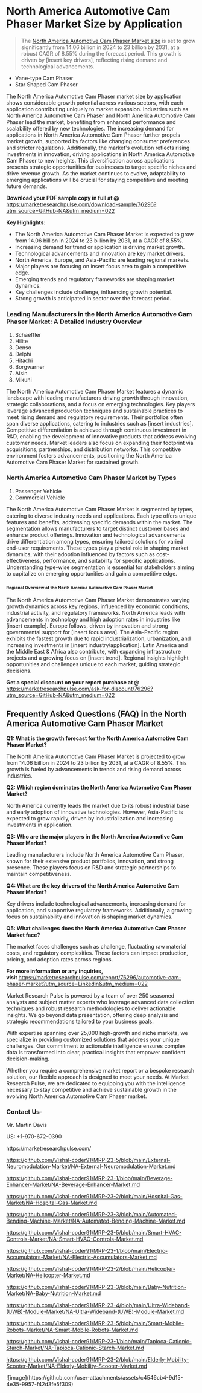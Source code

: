 <h1>North America Automotive Cam Phaser Market&nbsp;Size by Application</h1><blockquote><p>The <a href="https://marketresearchpulse.com/download-sample/76296?utm_source=GitHub-NA&amp;utm_medium=022">North America Automotive Cam Phaser Market size</a> is set to grow significantly from 14.06 billion in 2024 to 23 billion by 2031, at a robust CAGR of 8.55% during the forecast period. This growth is driven by [insert key drivers], reflecting rising demand and technological advancements.</p></blockquote><ul><li>Vane-type Cam Phaser<li> Star Shaped Cam Phaser</li></ul><p>The North America Automotive Cam Phaser market size by application shows considerable growth potential across various sectors, with each application contributing uniquely to market expansion. Industries such as North America Automotive Cam Phaser and North America Automotive Cam Phaser lead the market, benefiting from enhanced performance and scalability offered by new technologies. The increasing demand for applications in North America Automotive Cam Phaser further propels market growth, supported by factors like changing consumer preferences and stricter regulations. Additionally, the market's evolution reflects rising investments in innovation, driving applications in North America Automotive Cam Phaser to new heights. This diversification across applications presents strategic opportunities for businesses to target specific niches and drive revenue growth. As the market continues to evolve, adaptability to emerging applications will be crucial for staying competitive and meeting future demands.</p><p><strong>Download your PDF sample copy in full at @ </strong><a href="https://marketresearchpulse.com/download-sample/76296?utm_source=GitHub-NA&amp;utm_medium=022">https://marketresearchpulse.com/download-sample/76296?utm_source=GitHub-NA&amp;utm_medium=022</a></p><p><strong>Key Highlights: </strong></p><ul><li>The North America Automotive Cam Phaser Market is expected to grow from 14.06 billion in 2024 to 23 billion by 2031, at a CAGR of 8.55%.</li><li>Increasing demand for trend or application is driving market growth.</li><li>Technological advancements and innovation are key market drivers.</li><li>North America, Europe, and Asia-Pacific are leading regional markets.</li><li>Major players are focusing on insert focus area to gain a competitive edge.</li><li>Emerging trends and regulatory frameworks are shaping market dynamics.</li><li>Key challenges include challenge, influencing growth potential.</li><li>Strong growth is anticipated in sector over the forecast period.</li></ul><h3>Leading Manufacturers in the North America Automotive Cam Phaser Market: A Detailed Industry Overview</h3><ol><li>Schaeffler</li><li>Hilite</li><li>Denso</li><li>Delphi</li><li>Hitachi</li><li>Borgwarner</li><li>Aisin</li><li>Mikuni</li></ol><div class="flex max-w-full flex-col flex-grow"><div class="min-h-8 text-message flex w-full flex-col items-end gap-2 whitespace-normal break-words [.text-message+&amp;]:mt-5" dir="auto" data-message-author-role="assistant" data-message-id="fd8432e4-4910-450d-b182-61b7bfb0a01f" data-message-model-slug="gpt-4o"><div class="flex w-full flex-col gap-1 empty:hidden first:pt-[3px]"><div class="markdown prose w-full break-words dark:prose-invert light"><p>The North America Automotive Cam Phaser Market features a dynamic landscape with leading manufacturers driving growth through innovation, strategic collaborations, and a focus on emerging technologies. Key players leverage advanced production techniques and sustainable practices to meet rising demand and regulatory requirements. Their portfolios often span diverse applications, catering to industries such as [insert industries]. Competitive differentiation is achieved through continuous investment in R&amp;D, enabling the development of innovative products that address evolving customer needs. Market leaders also focus on expanding their footprint via acquisitions, partnerships, and distribution networks. This competitive environment fosters advancements, positioning the North America Automotive Cam Phaser Market for sustained growth.</p></div></div></div></div><h3>North America Automotive Cam Phaser Market by Types</h3><ol><li>Passenger Vehicle<li> Commercial Vehicle</li></ol><div class="flex max-w-full flex-col flex-grow"><div class="min-h-8 text-message flex w-full flex-col items-end gap-2 whitespace-normal break-words [.text-message+&amp;]:mt-5" dir="auto" data-message-author-role="assistant" data-message-id="084470be-0bb7-4664-bddf-5156b4f41249" data-message-model-slug="gpt-4o-mini"><div class="flex w-full flex-col gap-1 empty:hidden first:pt-[3px]"><div class="markdown prose w-full break-words dark:prose-invert light"><p>The North America Automotive Cam Phaser Market is segmented by types, catering to diverse industry needs and applications. Each type offers unique features and benefits, addressing specific demands within the market. The segmentation allows manufacturers to target distinct customer bases and enhance product offerings. Innovation and technological advancements drive differentiation among types, ensuring tailored solutions for varied end-user requirements. These types play a pivotal role in shaping market dynamics, with their adoption influenced by factors such as cost-effectiveness, performance, and suitability for specific applications. Understanding type-wise segmentation is essential for stakeholders aiming to capitalize on emerging opportunities and gain a competitive edge.</p></div></div></div></div><h3><span style="font-size: 11px;">Regional Overview of the North America Automotive Cam Phaser Market</span></h3><div class="flex max-w-full flex-col flex-grow"><div class="min-h-8 text-message flex w-full flex-col items-end gap-2 whitespace-normal break-words [.text-message+&amp;]:mt-5" dir="auto" data-message-author-role="assistant" data-message-id="e9038762-ce64-4e30-91c9-9bd413514231" data-message-model-slug="gpt-4o-mini"><div class="flex w-full flex-col gap-1 empty:hidden first:pt-[3px]"><div class="markdown prose w-full break-words dark:prose-invert light"><p>The North America Automotive Cam Phaser Market demonstrates varying growth dynamics across key regions, influenced by economic conditions, industrial activity, and regulatory frameworks. North America leads with advancements in technology and high adoption rates in industries like [insert example]. Europe follows, driven by innovation and strong governmental support for [insert focus area]. The Asia-Pacific region exhibits the fastest growth due to rapid industrialization, urbanization, and increasing investments in [insert industry/application]. Latin America and the Middle East &amp; Africa also contribute, with expanding infrastructure projects and a growing focus on [insert trend]. Regional insights highlight opportunities and challenges unique to each market, guiding strategic decisions.</p></div></div></div></div><p><strong>Get a special discount on your report purchase at @ </strong><a href="https://marketresearchpulse.com/ask-for-discount/76296?utm_source=GitHub-NA&amp;utm_medium=022">https://marketresearchpulse.com/ask-for-discount/76296?utm_source=GitHub-NA&amp;utm_medium=022</a></p><h2>Frequently Asked Questions (FAQ) in the North America Automotive Cam Phaser Market</h2><p><strong>Q1: What is the growth forecast for the North America Automotive Cam Phaser Market?</strong></p><p>The North America Automotive Cam Phaser Market is projected to grow from 14.06 billion in 2024 to 23 billion by 2031, at a CAGR of 8.55%. This growth is fueled by advancements in trends and rising demand across industries.</p><p><strong>Q2: Which region dominates the North America Automotive Cam Phaser Market?</strong></p><p>North America currently leads the market due to its robust industrial base and early adoption of innovative technologies. However, Asia-Pacific is expected to grow rapidly, driven by industrialization and increasing investments in application.</p><p><strong>Q3: Who are the major players in the North America Automotive Cam Phaser Market?</strong></p><p>Leading manufacturers include North America Automotive Cam Phaser, known for their extensive product portfolios, innovation, and strong presence. These players focus on R&amp;D and strategic partnerships to maintain competitiveness.</p><p><strong>Q4: What are the key drivers of the North America Automotive Cam Phaser Market?</strong></p><p>Key drivers include technological advancements, increasing demand for application, and supportive regulatory frameworks. Additionally, a growing focus on sustainability and innovation is shaping market dynamics.</p><p><strong>Q5: What challenges does the North America Automotive Cam Phaser Market face?</strong></p><p>The market faces challenges such as challenge, fluctuating raw material costs, and regulatory complexities. These factors can impact production, pricing, and adoption rates across regions.</p><p><strong>For more information or any inquiries, visit&nbsp;</strong><a href="https://marketresearchpulse.com/report/76296/automotive-cam-phaser-market?utm_source=Linkedin&utm_medium=022">https://marketresearchpulse.com/report/76296/automotive-cam-phaser-market?utm_source=Linkedin&utm_medium=022</a></p><p>Market Research Pulse is powered by a team of over 250 seasoned analysts and subject matter experts who leverage advanced data collection techniques and robust research methodologies to deliver actionable insights. We go beyond data presentation, offering deep analysis and strategic recommendations tailored to your business goals.</p><p>With expertise spanning over 25,000 high-growth and niche markets, we specialize in providing customized solutions that address your unique challenges. Our commitment to actionable intelligence ensures complex data is transformed into clear, practical insights that empower confident decision-making.</p><p>Whether you require a comprehensive market report or a bespoke research solution, our flexible approach is designed to meet your needs. At Market Research Pulse, we are dedicated to equipping you with the intelligence necessary to stay competitive and achieve sustainable growth in the evolving North America Automotive Cam Phaser market.</p><h3><strong>Contact Us-</strong></h3><p>Mr. Martin Davis</p><p>US: +1-970-672-0390</p><p>https://marketresearchpulse.com/</p><p><a href="https://github.com/Vishal-coder91/MRP-23-5/blob/main/External-Neuromodulation-Market/NA-External-Neuromodulation-Market.md">https://github.com/Vishal-coder91/MRP-23-5/blob/main/External-Neuromodulation-Market/NA-External-Neuromodulation-Market.md</a></p><p><a href="https://github.com/Vishal-coder91/MRP-23-1/blob/main/Beverage-Enhancer-Market/NA-Beverage-Enhancer-Market.md">https://github.com/Vishal-coder91/MRP-23-1/blob/main/Beverage-Enhancer-Market/NA-Beverage-Enhancer-Market.md</a></p><p><a href="https://github.com/Vishal-coder91/MRP-23-2/blob/main/Hospital-Gas-Market/NA-Hospital-Gas-Market.md">https://github.com/Vishal-coder91/MRP-23-2/blob/main/Hospital-Gas-Market/NA-Hospital-Gas-Market.md</a></p><p><a href="https://github.com/Vishal-coder91/MRP-23-3/blob/main/Automated-Bending-Machine-Market/NA-Automated-Bending-Machine-Market.md">https://github.com/Vishal-coder91/MRP-23-3/blob/main/Automated-Bending-Machine-Market/NA-Automated-Bending-Machine-Market.md</a></p><p><a href="https://github.com/Vishal-coder91/MRP-23-5/blob/main/Smart-HVAC-Controls-Market/NA-Smart-HVAC-Controls-Market.md">https://github.com/Vishal-coder91/MRP-23-5/blob/main/Smart-HVAC-Controls-Market/NA-Smart-HVAC-Controls-Market.md</a></p><p><a href="https://github.com/Vishal-coder91/MRP-23-1/blob/main/Electric-Accumulators-Market/NA-Electric-Accumulators-Market.md">https://github.com/Vishal-coder91/MRP-23-1/blob/main/Electric-Accumulators-Market/NA-Electric-Accumulators-Market.md</a></p><p><a href="https://github.com/Vishal-coder91/MRP-23-2/blob/main/Helicopter-Market/NA-Helicopter-Market.md">https://github.com/Vishal-coder91/MRP-23-2/blob/main/Helicopter-Market/NA-Helicopter-Market.md</a></p><p><a href="https://github.com/Vishal-coder91/MRP-23-3/blob/main/Baby-Nutrition-Market/NA-Baby-Nutrition-Market.md">https://github.com/Vishal-coder91/MRP-23-3/blob/main/Baby-Nutrition-Market/NA-Baby-Nutrition-Market.md</a></p><p><a href="https://github.com/Vishal-coder91/MRP-23-4/blob/main/Ultra-Wideband-(UWB)-Module-Market/NA-Ultra-Wideband-(UWB)-Module-Market.md">https://github.com/Vishal-coder91/MRP-23-4/blob/main/Ultra-Wideband-(UWB)-Module-Market/NA-Ultra-Wideband-(UWB)-Module-Market.md</a></p><p><a href="https://github.com/Vishal-coder91/MRP-23-5/blob/main/Smart-Mobile-Robots-Market/NA-Smart-Mobile-Robots-Market.md">https://github.com/Vishal-coder91/MRP-23-5/blob/main/Smart-Mobile-Robots-Market/NA-Smart-Mobile-Robots-Market.md</a></p><p><a href="https://github.com/Vishal-coder91/MRP-23-1/blob/main/Tapioca-Cationic-Starch-Market/NA-Tapioca-Cationic-Starch-Market.md">https://github.com/Vishal-coder91/MRP-23-1/blob/main/Tapioca-Cationic-Starch-Market/NA-Tapioca-Cationic-Starch-Market.md</a></p><p><a href="https://github.com/Vishal-coder91/MRP-23-2/blob/main/Elderly-Mobility-Scooter-Market/NA-Elderly-Mobility-Scooter-Market.md">https://github.com/Vishal-coder91/MRP-23-2/blob/main/Elderly-Mobility-Scooter-Market/NA-Elderly-Mobility-Scooter-Market.md</a></p>
![image](https://github.com/user-attachments/assets/c4546cb4-9d15-4e35-9957-f42d3fe5f309)
